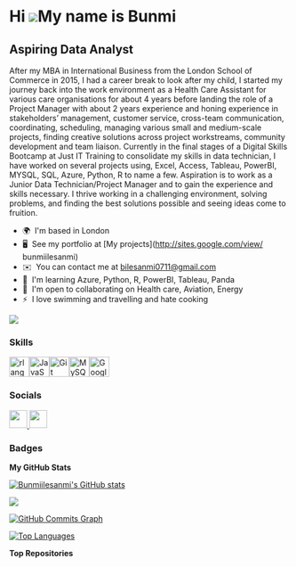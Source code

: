 Hi ![](https://user-images.githubusercontent.com/18350557/176309783-0785949b-9127-417c-8b55-ab5a4333674e.gif)My name is Bunmi
=============================================================================================================================

Aspiring Data Analyst
---------------------

After my MBA in International Business from the London School of Commerce in 2015, I had a career break to look after my child, I started my journey back into the work environment as a Health Care Assistant for various care organisations for about 4 years before landing the role of a Project Manager with about 2 years experience and honing experience in stakeholders’ management, customer service, cross-team communication, coordinating, scheduling, managing various small and medium-scale projects, finding creative solutions across project workstreams, community development and team liaison. Currently in the final stages of a Digital Skills Bootcamp at Just IT Training to consolidate my skills in data technician, I have worked on several projects using, Excel, Access, Tableau, PowerBI, MYSQL, SQL, Azure, Python, R to name a few. Aspiration is to work as a Junior Data Technician/Project Manager and to gain the experience and skills necessary. I thrive working in a challenging environment, solving problems, and finding the best solutions possible and seeing ideas come to fruition.

* 🌍  I'm based in London
* 🖥️  See my portfolio at [My projects](http://sites.google.com/view/ bunmiilesanmi)
* ✉️  You can contact me at [bilesanmi0711@gmail.com](mailto:bilesanmi0711@gmail.com)
* 🧠  I'm learning Azure, Python, R, PowerBI, Tableau, Panda
* 🤝  I'm open to collaborating on Health care, Aviation, Energy
* ⚡  I love swimming and travelling and hate cooking

<a href="https://www.github.com/Bunmiilesanmi" target="_blank" rel="noreferrer"><img
src="https://img.shields.io/github/followers/Bunmiilesanmi?logo=github&style=for-the-badge&color=0891b2&labelColor=1c1917" /></a>

### Skills


<p align="left">
<a href="https://www.r-project.org/" target="_blank" rel="noreferrer"><img src="https://raw.githubusercontent.com/danielcranney/readme-generator/main/public/icons/skills/rlang-colored.svg" width="36" height="36" alt="rlang" /></a><a href="https://developer.mozilla.org/en-US/docs/Web/JavaScript" target="_blank" rel="noreferrer"><img src="https://raw.githubusercontent.com/danielcranney/readme-generator/main/public/icons/skills/javascript-colored.svg" width="36" height="36" alt="JavaScript" /></a><a href="https://git-scm.com/" target="_blank" rel="noreferrer"><img src="https://raw.githubusercontent.com/danielcranney/readme-generator/main/public/icons/skills/git-colored.svg" width="36" height="36" alt="Git" /></a><a href="https://www.mysql.com/" target="_blank" rel="noreferrer"><img src="https://raw.githubusercontent.com/danielcranney/readme-generator/main/public/icons/skills/mysql-colored.svg" width="36" height="36" alt="MySQL" /></a><a href="https://cloud.google.com/" target="_blank" rel="noreferrer"><img src="https://raw.githubusercontent.com/danielcranney/readme-generator/main/public/icons/skills/googlecloud-colored.svg" width="36" height="36" alt="Google Cloud" /></a>
</p>


### Socials

<p align="left"> <a href="https://www.github.com/Bunmiilesanmi" target="_blank" rel="noreferrer"> <picture> <source media="(prefers-color-scheme: dark)" srcset="https://raw.githubusercontent.com/danielcranney/readme-generator/main/public/icons/socials/github-dark.svg" /> <source media="(prefers-color-scheme: light)" srcset="https://raw.githubusercontent.com/danielcranney/readme-generator/main/public/icons/socials/github.svg" /> <img src="https://raw.githubusercontent.com/danielcranney/readme-generator/main/public/icons/socials/github.svg" width="32" height="32" /> </picture> </a> <a href="https://www.linkedin.com/in/bunmi-ilesanmi/" target="_blank" rel="noreferrer"> <picture> <source media="(prefers-color-scheme: dark)" srcset="https://raw.githubusercontent.com/danielcranney/readme-generator/main/public/icons/socials/linkedin-dark.svg" /> <source media="(prefers-color-scheme: light)" srcset="https://raw.githubusercontent.com/danielcranney/readme-generator/main/public/icons/socials/linkedin.svg" /> <img src="https://raw.githubusercontent.com/danielcranney/readme-generator/main/public/icons/socials/linkedin.svg" width="32" height="32" /> </picture> </a></p>

### Badges

<b>My GitHub Stats</b>

<a href="http://www.github.com/Bunmiilesanmi"><img src="https://github-readme-stats.vercel.app/api?username=Bunmiilesanmi&show_icons=true&hide=&count_private=true&title_color=0891b2&text_color=ffffff&icon_color=0891b2&bg_color=1c1917&hide_border=true&show_icons=true" alt="Bunmiilesanmi's GitHub stats" /></a>

<a href="http://www.github.com/Bunmiilesanmi"><img src="https://github-readme-streak-stats.herokuapp.com/?user=Bunmiilesanmi&stroke=ffffff&background=1c1917&ring=0891b2&fire=0891b2&currStreakNum=ffffff&currStreakLabel=0891b2&sideNums=ffffff&sideLabels=ffffff&dates=ffffff&hide_border=true" /></a>

<a href="http://www.github.com/Bunmiilesanmi"><img src="https://github-readme-activity-graph.cyclic.app/graph?username=Bunmiilesanmi&bg_color=1c1917&color=ffffff&line=0891b2&point=ffffff&area_color=1c1917&area=true&hide_border=true&custom_title=GitHub%20Commits%20Graph" alt="GitHub Commits Graph" /></a>

<a href="https://github.com/Bunmiilesanmi" align="left"><img src="https://github-readme-stats.vercel.app/api/top-langs/?username=Bunmiilesanmi&langs_count=10&title_color=0891b2&text_color=ffffff&icon_color=0891b2&bg_color=1c1917&hide_border=true&locale=en&custom_title=Top%20%Languages" alt="Top Languages" /></a>

<b>Top Repositories</b>

<div width="100%" align="center"></div><br /><br /><br /><br /><br /><br /><br />
